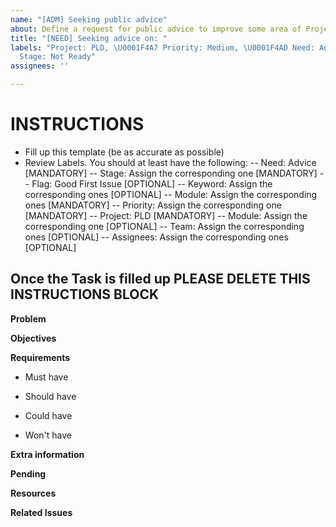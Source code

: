 ```yaml
---
name: "[ADM] Seeking public advice"
about: Define a request for public advice to improve some area of Project Lockdown.
title: "[NEED] Seeking advice on: "
labels: "Project: PLD, \U0001F4A7 Priority: Medium, \U0001F4AD Need: Advice, \U0001F6A7
  Stage: Not Ready"
assignees: ''

---
```


# INSTRUCTIONS
- Fill up this template (be as accurate as possible)
- Review Labels. You should at least have the following:
 -- Need: Advice [MANDATORY]
 -- Stage: Assign the corresponding one [MANDATORY]
 -- Flag: Good First Issue [OPTIONAL]
 -- Keyword: Assign the corresponding ones [OPTIONAL]
 -- Module: Assign the corresponding ones [MANDATORY]
 -- Priority: Assign the corresponding one [MANDATORY] 
 -- Project: PLD [MANDATORY]
 -- Module: Assign the corresponding one [OPTIONAL]
 -- Team: Assign the corresponding ones [OPTIONAL]
 -- Assignees: Assign the corresponding ones [OPTIONAL]

Once the Task is filled up PLEASE DELETE THIS INSTRUCTIONS BLOCK
---

**Problem**


**Objectives**


**Requirements**
- Must have

- Should have

- Could have

- Won't have


**Extra information**


**Pending**


**Resources**


**Related Issues**
<!--stackedit_data:
eyJoaXN0b3J5IjpbMzE0MzgxMjE2XX0=
-->
